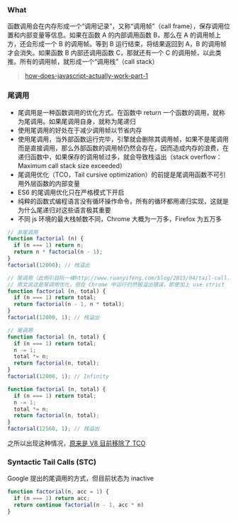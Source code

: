 ### What

函数调用会在内存形成一个“调用记录”，又称“调用帧”（call frame），保存调用位置和内部变量等信息。如果在函数 A 的内部调用函数 B，那么在 A 的调用帧上方，还会形成一个 B 的调用帧。等到 B 运行结束，将结果返回到 A，B 的调用帧才会消失。如果函数 B 内部还调用函数 C，那就还有一个 C 的调用帧，以此类推。所有的调用帧，就形成一个“调用栈”（call stack）

> [how-does-javascript-actually-work-part-1](https://blog.sessionstack.com/how-does-javascript-actually-work-part-1-b0bacc073cf)

### 尾调用

- 尾调用是一种函数调用的优化方式。在函数中 return 一个函数的调用，就称为尾调用。如果尾调用自身，就称为尾递归
- 使用尾调用的好处在于减少调用帧以节省内存
- 使用尾调用，当外部函数运行完毕，引擎就会删除其调用帧，如果不是尾调用而是直接调用，那么外部函数的调用帧仍然会存在，因而造成内存的浪费，在递归函数中，如果保存的调用帧过多，就会导致栈溢出（stack overflow：Maximum call stack size exceeded）
- 尾调用优化（TCO，Tail cursive optimization）的前提是尾调用函数不可引用外层函数的内部变量
- ES6 的尾调用优化只在严格模式下开启
- 纯粹的函数式编程语言没有循环操作命令，所有的循环都用递归实现，这就是为什么尾递归对这些语言极其重要
- 不同 js 环境的最大栈帧数不同，Chrome 大概为一万多，Firefox 为五万多

```js
// 非尾调用
function factorial (n) {
  if (n === 1) return n;
  return n * factorial(n - 1);
}
factorial(12000); // 栈溢出

// 尾调用（此例引自阮一峰http://www.ruanyifeng.com/blog/2015/04/tail-call.html）
// 原文说这是尾调用优化，但在 Chrome 中运行仍然报溢出错误，即使加上 use strict
function factorial (n, total) {
  if (n === 1) return total;
  return factorial(n - 1, n * total);
}
factorial(12000, 1); // 栈溢出

// 尾调用
function factorial (n, total) {
  if (n === 1) return total;
  n -= 1;
  total *= n;
  return factorial(n, total);
}
factorial(12000, 1); // Infinity

function factorial (n, total) {
  if (n === 1) return total;
  n -= 1;
  total *= n;
  return factorial(n, total);
}
factorial(12560, 1); // 栈溢出
```

之所以出现这种情况，[原来是 V8 目前移除了 TCO](https://stackoverflow.com/questions/42788139/es6-tail-recursion-optimisation-stack-overflow)

### Syntactic Tail Calls (STC)

Google 提出的尾调用的方式，但目前状态为 inactive

```js
function factorial(n, acc = 1) {
  if (n === 1) return acc;
  return continue factorial(n - 1, acc * n)
}
```